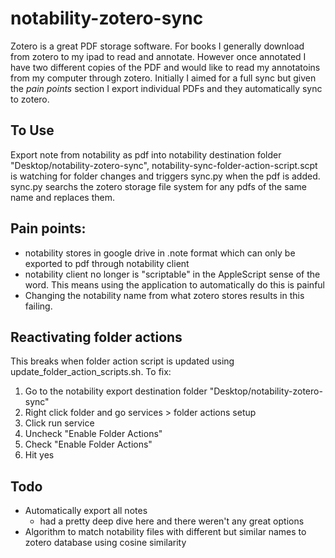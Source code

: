 # notability-zotero-sync
Zotero is a great PDF storage software. For books I generally download from zotero to my ipad to read and annotate. However once annotated I have two different copies of the PDF and would like to read my annotatoins from my computer through zotero. Initially I aimed for a full sync but given the *pain points* section I export individual PDFs and they automatically sync to zotero.

## To Use
Export note from notability as pdf into notability destination folder "Desktop/notability-zotero-sync", notability-sync-folder-action-script.scpt is watching for folder changes
and triggers sync.py when the pdf is added. sync.py searchs the zotero storage file system for any pdfs of the same name and replaces them. 


## Pain points:
- notability stores in google drive in .note format which can only be exported to pdf
through notability client
- notability client no longer is "scriptable" in the AppleScript sense of the word.
This means using the application to automatically do this is painful
- Changing the notability name from what zotero stores results in this failing.



## Reactivating folder actions

This breaks when folder action script is updated using update_folder_action_scripts.sh.
To fix:

1. Go to the notability export destination folder "Desktop/notability-zotero-sync"
2. Right click folder and go services > folder actions setup
3. Click run service
4. Uncheck "Enable Folder Actions"
5. Check "Enable Folder Actions"
6. Hit yes 

## Todo
- Automatically export all notes 
    - had a pretty deep dive here and there weren't any great options
- Algorithm to match notability files with different but similar names to zotero database using cosine similarity